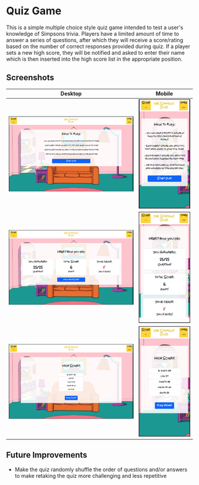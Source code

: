 # Quiz Game
This is a simple multiple choice style quiz game intended to test a user's knowledge of Simpsons trivia.  Players have a limited amount of time to answer a series of questions, after which they will receive a score/rating based on the number of correct responses provided during quiz.  If a player sets a new high score, they will be notified and asked to enter their name which is then inserted into the high score list in the appropriate position.

## Screenshots
|        Desktop        |          Mobile          |
|  :-----------------:  |  :---------------------: |
| ![Start Quiz](https://github.com/j-goldrath/code-quiz/blob/main/assets/images/quiz-start-desktop.png?raw=true) | ![Start Quiz](https://github.com/j-goldrath/code-quiz/blob/main/assets/images/quiz-start-mobile.png?raw=true) |
| ![Quiz Stats](https://github.com/j-goldrath/code-quiz/blob/main/assets/images/quiz-stats-desktop.png?raw=true) | ![Quiz Stats](https://github.com/j-goldrath/code-quiz/blob/main/assets/images/quiz-stats-mobile.png?raw=true) |
| ![Quiz Highscore](https://github.com/j-goldrath/code-quiz/blob/main/assets/images/quiz-highscores-desktop.png?raw=true) | ![Quiz Highscore](https://github.com/j-goldrath/code-quiz/blob/main/assets/images/quiz-highscores-mobile.png?raw=true) |

## Future Improvements
- Make the quiz randomly shuffle the order of questions and/or answers to make retaking the quiz more challenging and less repetitive
